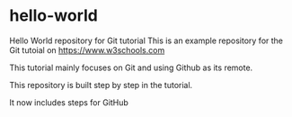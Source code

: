 # hello-world
Hello World repository for Git tutorial
This is an example repository for the Git tutoial on https://www.w3schools.com

This tutorial mainly focuses on Git and using Github as its remote.

This repository is built step by step in the tutorial. 

It now includes steps for GitHub
